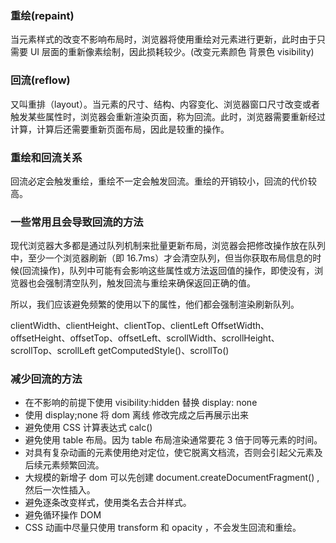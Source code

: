 ### 重绘(repaint)

当元素样式的改变不影响布局时，浏览器将使用重绘对元素进行更新，此时由于只需要 UI 层面的重新像素绘制，因此损耗较少。(改变元素颜色 背景色 visibility)

### 回流(reflow)

又叫重排（layout）。当元素的尺寸、结构、内容变化、浏览器窗口尺寸改变或者触发某些属性时，浏览器会重新渲染页面，称为回流。此时，浏览器需要重新经过计算，计算后还需要重新页面布局，因此是较重的操作。

### 重绘和回流关系

回流必定会触发重绘，重绘不一定会触发回流。重绘的开销较小，回流的代价较高。

### 一些常用且会导致回流的方法

现代浏览器大多都是通过队列机制来批量更新布局，浏览器会把修改操作放在队列中，至少一个浏览器刷新（即 16.7ms）才会清空队列，但当你获取布局信息的时候(回流操作)，队列中可能有会影响这些属性或方法返回值的操作，即使没有，浏览器也会强制清空队列，触发回流与重绘来确保返回正确的值。

所以，我们应该避免频繁的使用以下的属性，他们都会强制渲染刷新队列。

clientWidth、clientHeight、clientTop、clientLeft OffsetWidth、offsetHeight、offsetTop、offsetLeft、scrollWidth、scrollHeight、scrollTop、scrollLeft getComputedStyle()、scrollTo()

### 减少回流的方法

- 在不影响的前提下使用 visibility:hidden 替换 display: none
- 使用 display;none 将 dom 离线 修改完成之后再展示出来
- 避免使用 CSS 计算表达式 calc()
- 避免使用 table 布局。因为 table 布局渲染通常要花 3 倍于同等元素的时间。
- 对具有复杂动画的元素使用绝对定位，使它脱离文档流，否则会引起父元素及后续元素频繁回流。
- 大规模的新增子 dom 可以先创建 document.createDocumentFragment() ,然后一次性插入。
- 避免逐条改变样式，使用类名去合并样式。
- 避免循环操作 DOM
- CSS 动画中尽量只使用 transform 和 opacity ，不会发生回流和重绘。
